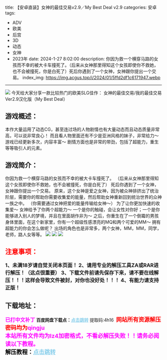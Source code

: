 title: 【安卓直装】女神的最佳交易v2.9／My Best Deal v2.9
categories: 安卓
tags:
- ADV
- 欧美
- 后宫
- 3D
- 动态
- 女神
- 2023年
date: 2024-1-27 8:02:00
description: 你因为救一个横穿马路的女孩而不幸的被大卡车撞死了。（后来从女神那里得知这个女孩即使你不救她，也不会被撞死，你是白死了）死后你遇到了一个女神，女神跟你提出一个交易。
index_img: https://img.acgus.top/i/2024/01/5ffd2df1c6171947.webp
---
![](https://img.acgus.top/i/2024/01/5ffd2df1c6171947.webp)
今天给大家分享一款比较热门的欧美SLG佳作：
女神的最佳交易/我的最佳交易 Ver2.9汉化版（My Best Deal）

## 游戏概述：
本作大量运用了动态CG，甚至连过场的人物剧情也有大量动态而且动态质量非常高，可以说非常良心！
而且看人物里面还有不少是亚洲风格的妹子，非常给力～游戏已经更新多次，内容丰富～
剧情方面也是非常的带劲，包括了超能力，重生等等吸引人的元素。

## 游戏简介：
你因为救一个横穿马路的女孩而不幸的被大卡车撞死了。
（后来从女神那里得知这个女孩即使你不救她，也不会被撞死，你是白死了）
死后你遇到了一个女神，女神跟你提出一个交易。
原来，这个女神是爱之女神，因为被众神排挤出了统治阶层，需要你的帮助你需要收集爱的能量，然后帮助女神重新回到统治世界的众神一族之中。
（你需要通过女神把爱的能量传输给女神～）
为了让你更加快速的收集爱～
女神给予了你两个超能力～
一个是你的触碰，会让女性对你好；一个是你能够进入别人的梦境，并且在里面胡作非为～
之后，你重生在了一个倒霉的男孩身体里面，在这个新家里，你有一个超级性感漂亮的MQ和两个可爱的MM～
拥有超能力的你会怎么做呢？
出场的角色也是非常多，两个女神，MM，MM，同学，老师，路人女等等。
![](https://img.acgus.top/i/2024/01/2172e5737d172001.webp)
![](https://img.acgus.top/i/2024/01/fe93aa996f171956.webp)
![](https://img.acgus.top/i/2024/01/0db3581864171951.webp)





## <font color=#FF0000 >注意事项：</font>
<font size=3><b>1、未满18岁请自觉关闭本页面！
2、请用专业的解压工具ZA或RAR进行解压！（这点很重要）
3、下载文件前请先保存下来，请不要在线解压！！！这样会导致文件被封，对你也没好处！！！
4、有能力请支持正版！</b></font>

## 下载地址：
<font color=#FF00FF size=3><b>已打中文补丁</b></font>
<b>百度网盘下载点：</b><a href="https://pan.baidu.com/s/1M5M_d62X3Pg4fZtJhaXkow?pwd=4h16" style="color: #87CEEB;"><b>点击跳转</b></a> 提取码:4h16
<a style="padding: 0" href="https://post.qingju.org/AD/"><img style="max-width:100%" src="https://img.acgus.top/i/2024/07/478f689b8021d8d499ab43d21acf137a.gif" alt=""></a>
<b><font color=#FF0000 size=4>网站所有资源解压密码均为</b></font><b><font color=#FF00FF size=4>qingju</font><font color=#FF0000 ></font></b><br><b><font color=#FF00FF size=4>本站所有文件均为lz4加密格式，不看必解压失败！！请务必阅读以下教程。</b></font><br><b><font color=#000 size=4>解压教程：</b><a href="https://post.qingju.org/tutorial/000/" style="color: #87CEEB;"><b>点击跳转</b></a>